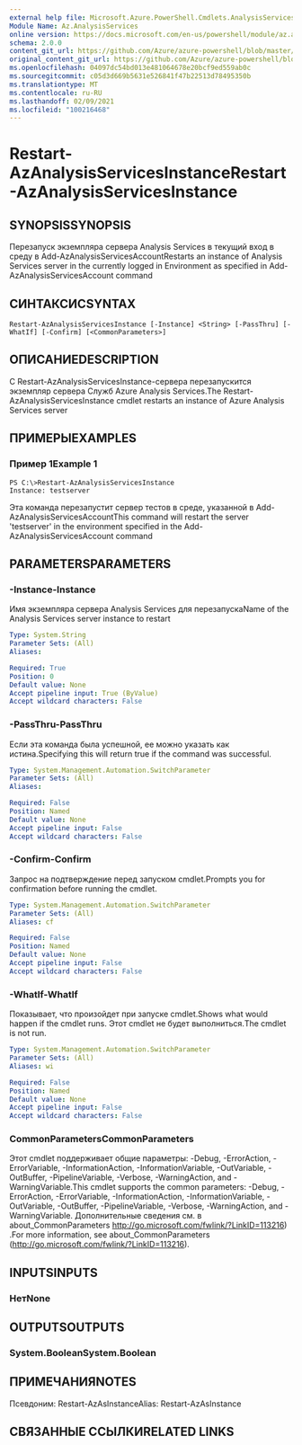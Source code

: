 ```yaml
---
external help file: Microsoft.Azure.PowerShell.Cmdlets.AnalysisServices.Dataplane.dll-Help.xml
Module Name: Az.AnalysisServices
online version: https://docs.microsoft.com/en-us/powershell/module/az.analysisservices/restart-azanalysisservicesinstance
schema: 2.0.0
content_git_url: https://github.com/Azure/azure-powershell/blob/master/src/AnalysisServices/AnalysisServices/help/Restart-AzAnalysisServicesInstance.md
original_content_git_url: https://github.com/Azure/azure-powershell/blob/master/src/AnalysisServices/AnalysisServices/help/Restart-AzAnalysisServicesInstance.md
ms.openlocfilehash: 04097dc54bd013e481064678e20bcf9ed559ab0c
ms.sourcegitcommit: c05d3d669b5631e526841f47b22513d78495350b
ms.translationtype: MT
ms.contentlocale: ru-RU
ms.lasthandoff: 02/09/2021
ms.locfileid: "100216468"
---
```

# <span data-ttu-id="ea8ce-101">Restart-AzAnalysisServicesInstance</span><span class="sxs-lookup"><span data-stu-id="ea8ce-101">Restart-AzAnalysisServicesInstance</span></span>

## <span data-ttu-id="ea8ce-102">SYNOPSIS</span><span class="sxs-lookup"><span data-stu-id="ea8ce-102">SYNOPSIS</span></span>
<span data-ttu-id="ea8ce-103">Перезапуск экземпляра сервера Analysis Services в текущий вход в среду в Add-AzAnalysisServicesAccount</span><span class="sxs-lookup"><span data-stu-id="ea8ce-103">Restarts an instance of Analysis Services server in the currently logged in Environment as specified in Add-AzAnalysisServicesAccount command</span></span>

## <span data-ttu-id="ea8ce-104">СИНТАКСИС</span><span class="sxs-lookup"><span data-stu-id="ea8ce-104">SYNTAX</span></span>

```
Restart-AzAnalysisServicesInstance [-Instance] <String> [-PassThru] [-WhatIf] [-Confirm] [<CommonParameters>]
```

## <span data-ttu-id="ea8ce-105">ОПИСАНИЕ</span><span class="sxs-lookup"><span data-stu-id="ea8ce-105">DESCRIPTION</span></span>
<span data-ttu-id="ea8ce-106">С Restart-AzAnalysisServicesInstance-сервера перезапускится экземпляр сервера Служб Azure Analysis Services.</span><span class="sxs-lookup"><span data-stu-id="ea8ce-106">The Restart-AzAnalysisServicesInstance cmdlet restarts an instance of Azure Analysis Services server</span></span>

## <span data-ttu-id="ea8ce-107">ПРИМЕРЫ</span><span class="sxs-lookup"><span data-stu-id="ea8ce-107">EXAMPLES</span></span>

### <span data-ttu-id="ea8ce-108">Пример 1</span><span class="sxs-lookup"><span data-stu-id="ea8ce-108">Example 1</span></span>
```
PS C:\>Restart-AzAnalysisServicesInstance
Instance: testserver
```

<span data-ttu-id="ea8ce-109">Эта команда перезапустит сервер тестов в среде, указанной в Add-AzAnalysisServicesAccount</span><span class="sxs-lookup"><span data-stu-id="ea8ce-109">This command will restart the server 'testserver' in the environment specified in the Add-AzAnalysisServicesAccount command</span></span>

## <span data-ttu-id="ea8ce-110">PARAMETERS</span><span class="sxs-lookup"><span data-stu-id="ea8ce-110">PARAMETERS</span></span>

### <span data-ttu-id="ea8ce-111">-Instance</span><span class="sxs-lookup"><span data-stu-id="ea8ce-111">-Instance</span></span>
<span data-ttu-id="ea8ce-112">Имя экземпляра сервера Analysis Services для перезапуска</span><span class="sxs-lookup"><span data-stu-id="ea8ce-112">Name of the Analysis Services server instance to restart</span></span>

```yaml
Type: System.String
Parameter Sets: (All)
Aliases:

Required: True
Position: 0
Default value: None
Accept pipeline input: True (ByValue)
Accept wildcard characters: False
```

### <span data-ttu-id="ea8ce-113">-PassThru</span><span class="sxs-lookup"><span data-stu-id="ea8ce-113">-PassThru</span></span>
<span data-ttu-id="ea8ce-114">Если эта команда была успешной, ее можно указать как истина.</span><span class="sxs-lookup"><span data-stu-id="ea8ce-114">Specifying this will return true if the command was successful.</span></span>

```yaml
Type: System.Management.Automation.SwitchParameter
Parameter Sets: (All)
Aliases:

Required: False
Position: Named
Default value: None
Accept pipeline input: False
Accept wildcard characters: False
```

### <span data-ttu-id="ea8ce-115">-Confirm</span><span class="sxs-lookup"><span data-stu-id="ea8ce-115">-Confirm</span></span>
<span data-ttu-id="ea8ce-116">Запрос на подтверждение перед запуском cmdlet.</span><span class="sxs-lookup"><span data-stu-id="ea8ce-116">Prompts you for confirmation before running the cmdlet.</span></span>

```yaml
Type: System.Management.Automation.SwitchParameter
Parameter Sets: (All)
Aliases: cf

Required: False
Position: Named
Default value: None
Accept pipeline input: False
Accept wildcard characters: False
```

### <span data-ttu-id="ea8ce-117">-WhatIf</span><span class="sxs-lookup"><span data-stu-id="ea8ce-117">-WhatIf</span></span>
<span data-ttu-id="ea8ce-118">Показывает, что произойдет при запуске cmdlet.</span><span class="sxs-lookup"><span data-stu-id="ea8ce-118">Shows what would happen if the cmdlet runs.</span></span>
<span data-ttu-id="ea8ce-119">Этот cmdlet не будет выполниться.</span><span class="sxs-lookup"><span data-stu-id="ea8ce-119">The cmdlet is not run.</span></span>

```yaml
Type: System.Management.Automation.SwitchParameter
Parameter Sets: (All)
Aliases: wi

Required: False
Position: Named
Default value: None
Accept pipeline input: False
Accept wildcard characters: False
```

### <span data-ttu-id="ea8ce-120">CommonParameters</span><span class="sxs-lookup"><span data-stu-id="ea8ce-120">CommonParameters</span></span>
<span data-ttu-id="ea8ce-121">Этот cmdlet поддерживает общие параметры: -Debug, -ErrorAction, -ErrorVariable, -InformationAction, -InformationVariable, -OutVariable, -OutBuffer, -PipelineVariable, -Verbose, -WarningAction, and -WarningVariable.</span><span class="sxs-lookup"><span data-stu-id="ea8ce-121">This cmdlet supports the common parameters: -Debug, -ErrorAction, -ErrorVariable, -InformationAction, -InformationVariable, -OutVariable, -OutBuffer, -PipelineVariable, -Verbose, -WarningAction, and -WarningVariable.</span></span> <span data-ttu-id="ea8ce-122">Дополнительные сведения см. в about_CommonParameters http://go.microsoft.com/fwlink/?LinkID=113216) .</span><span class="sxs-lookup"><span data-stu-id="ea8ce-122">For more information, see about_CommonParameters (http://go.microsoft.com/fwlink/?LinkID=113216).</span></span>

## <span data-ttu-id="ea8ce-123">INPUTS</span><span class="sxs-lookup"><span data-stu-id="ea8ce-123">INPUTS</span></span>

### <span data-ttu-id="ea8ce-124">Нет</span><span class="sxs-lookup"><span data-stu-id="ea8ce-124">None</span></span>

## <span data-ttu-id="ea8ce-125">OUTPUTS</span><span class="sxs-lookup"><span data-stu-id="ea8ce-125">OUTPUTS</span></span>

### <span data-ttu-id="ea8ce-126">System.Boolean</span><span class="sxs-lookup"><span data-stu-id="ea8ce-126">System.Boolean</span></span>

## <span data-ttu-id="ea8ce-127">ПРИМЕЧАНИЯ</span><span class="sxs-lookup"><span data-stu-id="ea8ce-127">NOTES</span></span>
<span data-ttu-id="ea8ce-128">Псевдоним: Restart-AzAsInstance</span><span class="sxs-lookup"><span data-stu-id="ea8ce-128">Alias: Restart-AzAsInstance</span></span>

## <span data-ttu-id="ea8ce-129">СВЯЗАННЫЕ ССЫЛКИ</span><span class="sxs-lookup"><span data-stu-id="ea8ce-129">RELATED LINKS</span></span>
